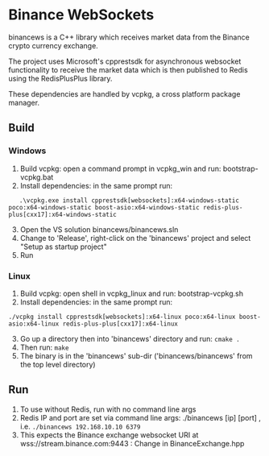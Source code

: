 # Binance WebSockets
binancews is a C++ library which receives market data from the Binance crypto currency exchange. 

The project uses Microsoft's cpprestsdk for asynchronous websocket functionality to receive the market data which is then published to Redis using the RedisPlusPlus library.

These dependencies are handled by vcpkg, a cross platform package manager.


## Build

### Windows
1. Build vcpkg: open a command prompt in vcpkg_win and run:   bootstrap-vcpkg.bat
2. Install dependencies: in the same prompt run:
```
   .\vcpkg.exe install cpprestsdk[websockets]:x64-windows-static poco:x64-windows-static boost-asio:x64-windows-static redis-plus-plus[cxx17]:x64-windows-static
```
3. Open the VS solution binancews/binancews.sln
4. Change to 'Release', right-click on the 'binancews' project and select "Setup as startup project"
5. Run


### Linux
1. Build vcpkg: open shell in vcpkg_linux and run:  bootstrap-vcpkg.sh
2. Install dependencies: in the same prompt run:
```
./vcpkg install cpprestsdk[websockets]:x64-linux poco:x64-linux boost-asio:x64-linux redis-plus-plus[cxx17]:x64-linux
```
3. Go up a directory then into 'binancews' directory and run:   ```cmake .```
4. Then run: ```make```
5. The binary is in the 'binancews' sub-dir ('binancews/binancews' from the top level directory) 


## Run
1. To use without Redis, run with no command line args
2. Redis IP and port are set via command line args:   ./binancews [ip] [port]  , i.e. ```./binancews 192.168.10.10 6379``` 
3. This expects the Binance exchange websocket URI at wss://stream.binance.com:9443  :  Change in BinanceExchange.hpp
